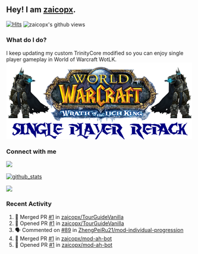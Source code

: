 ## Hey! I am [zaicopx](https://Github.com/zaicopx).
[![Hits](https://hits.seeyoufarm.com/api/count/incr/badge.svg?url=https%3A%2F%2Fgithub.com%2Fzaicopx)](https://github.com/zaicopx)
<img align="center" src="https://gpvc.arturio.dev/zaicopx" alt="zaicopx's github views" />

### What do I do?

I keep updating my custom TrinityCore modified so you can enjoy single player gameplay in World of Warcraft WotLK. 
  <img align="center" src="https://github.com/zaicopx/zaicopx/blob/master/WotLK%20Single%20Player%20Repack--resize.png" />
</a>

### Connect with me
[![](https://img.shields.io/badge/zaicopx%20Discord-Connect%20with%20me!-green)](https://discordapp.com/users/zaicopx)

[![github_stats](https://github-readme-stats.vercel.app/api?username=zaicopx&show_icons=true&theme=tokyonight)](https://github.com/zaicopx)

<!--<a href="https://github-readme-stats.zaicopx.vercel.app/api?username=zaicopx&show_icons=true&theme=dark">
  <img align="center" src="https://github-readme-stats.zaicopx.vercel.app/api?username=zaicopx&show_icons=true&theme=dark" />
</a>-->
<a href="https://github-readme-stats.zaicopx.vercel.app/api?username=zaicopx&show_icons=true&theme=dark">
  <img align="center" src="https://github-readme-stats.vercel.app/api/top-langs/?username=zaicopx&layout=compact&theme=dark" />
</a>

### Recent Activity

<!--START_SECTION:activity-->
1. 🎉 Merged PR [#1](https://github.com/zaicopx/TourGuideVanilla/pull/1) in [zaicopx/TourGuideVanilla](https://github.com/zaicopx/TourGuideVanilla)
2. 💪 Opened PR [#1](https://github.com/zaicopx/TourGuideVanilla/pull/1) in [zaicopx/TourGuideVanilla](https://github.com/zaicopx/TourGuideVanilla)
3. 🗣 Commented on [#89](https://github.com/ZhengPeiRu21/mod-individual-progression/issues/89) in [ZhengPeiRu21/mod-individual-progression](https://github.com/ZhengPeiRu21/mod-individual-progression)
4. 🎉 Merged PR [#1](https://github.com/zaicopx/mod-ah-bot/pull/1) in [zaicopx/mod-ah-bot](https://github.com/zaicopx/mod-ah-bot)
5. 💪 Opened PR [#1](https://github.com/zaicopx/mod-ah-bot/pull/1) in [zaicopx/mod-ah-bot](https://github.com/zaicopx/mod-ah-bot)
<!--END_SECTION:activity-->
